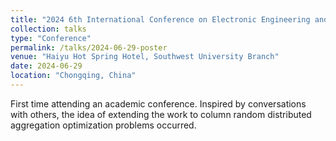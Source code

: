 ```yaml
---
title: "2024 6th International Conference on Electronic Engineering and Informatics"
collection: talks
type: "Conference"
permalink: /talks/2024-06-29-poster
venue: "Haiyu Hot Spring Hotel, Southwest University Branch"
date: 2024-06-29
location: "Chongqing, China"
---
```


First time attending an academic conference. Inspired by conversations with others, the idea of extending the work to column random distributed aggregation optimization problems occurred.